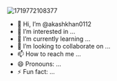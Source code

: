 ![1719772108377](https://github.com/akashkhan0112/akashkhan0112/assets/174272253/3ed547bc-c0b5-4adc-acbf-fbed7f0897f6)
- 👋 Hi, I’m @akashkhan0112
- 👀 I’m interested in ...
- 🌱 I’m currently learning ...
- 💞️ I’m looking to collaborate on ...
- 📫 How to reach me ...
- 😄 Pronouns: ...
- ⚡ Fun fact: ...

<!---
akashkhan0112/akashkhan0112 is a ✨ special ✨ repository because its `README.md` (this file) appears on your GitHub profile.
You can click the Preview link to take a look at your changes.
--->
